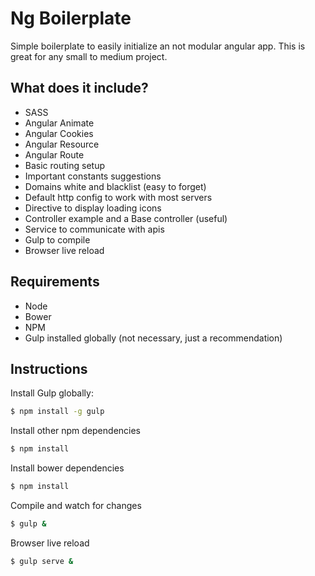 # Ng Boilerplate
Simple boilerplate to easily initialize an not modular angular app. This is great for any small to medium project.

## What does it include?
- SASS
- Angular Animate
- Angular Cookies
- Angular Resource
- Angular Route
- Basic routing setup
- Important constants suggestions
- Domains white and blacklist (easy to forget)
- Default http config to work with most servers
- Directive to display loading icons
- Controller example and a Base controller (useful)
- Service to communicate with apis
- Gulp to compile
- Browser live reload

## Requirements
- Node
- Bower
- NPM
- Gulp installed globally (not necessary, just a recommendation)

## Instructions
Install Gulp globally:

```sh
$ npm install -g gulp
```

Install other npm dependencies
```sh
$ npm install
```

Install bower dependencies
```sh
$ npm install
```

Compile and watch for changes
```sh
$ gulp &
```

Browser live reload
```sh
$ gulp serve &
```